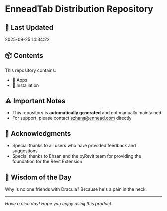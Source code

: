 # EnneadTab Distribution Repository

## 📅 Last Updated
2025-09-25 14:34:22



## 📦 Contents
This repository contains:
- 📂 Apps
- 📂 Installation

## ⚠️ Important Notes
- This repository is **automatically generated** and not manually maintained
- For support, please contact szhang@ennead.com directly

## 🙏 Acknowledgments
- Special thanks to all users who have provided feedback and suggestions
- Special thanks to Ehsan and the pyRevit team for providing the foundation for the Revit Extension

## 💭 Wisdom of the Day
Why is no one friends with Dracula? Because he's a pain in the neck.

---
*Have a nice day! Hope you enjoy using this product.*

